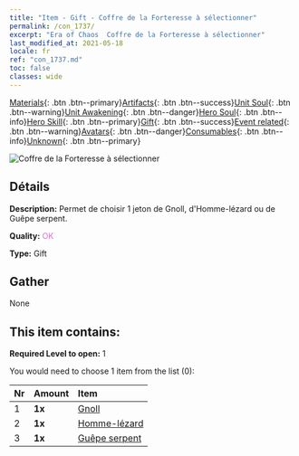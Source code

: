 ```yaml
---
title: "Item - Gift - Coffre de la Forteresse à sélectionner"
permalink: /con_1737/
excerpt: "Era of Chaos  Coffre de la Forteresse à sélectionner"
last_modified_at: 2021-05-18
locale: fr
ref: "con_1737.md"
toc: false
classes: wide
---
```

 [Materials](/ItemsFR/){: .btn .btn--primary}[Artifacts](/ItemsFR/Artifacts/){: .btn .btn--success}[Unit Soul](/ItemsFR/UnitSoul/){: .btn .btn--warning}[Unit Awakening](/ItemsFR/UnitAwakening/){: .btn .btn--danger}[Hero Soul](/ItemsFR/HeroSoul/){: .btn .btn--info}[Hero Skill](/ItemsFR/HeroSkill/){: .btn .btn--primary}[Gift](/ItemsFR/Gift/){: .btn .btn--success}[Event related](/ItemsFR/Events/){: .btn .btn--warning}[Avatars](/ItemsFR/Avatars/){: .btn .btn--danger}[Consumables](/ItemsFR/Consumables/){: .btn .btn--info}[Unknown](/ItemsFR/Unknown/){: .btn .btn--primary}

 ![Coffre de la Forteresse à sélectionner](/images/t/i_907353.png)

## Détails
 **Description:** Permet de choisir 1 jeton de Gnoll, d'Homme-lézard ou de Guêpe serpent.

 **Quality:** <span style="color: #DA70D6">OK</span>

 **Type:** Gift

## Gather

  None

## This item contains:

 **Required Level to open:** 1

 You would need to choose 1 item from the list (0):

  | Nr | Amount |     Item    |
  |:---|:-------|:------------|
  | 1 |  **1x** | [Gnoll](/ItemsFR/unt_253/) |  | 
  | 2 |  **1x** | [Homme-lézard](/ItemsFR/unt_254/) |  | 
  | 3 |  **1x** | [Guêpe serpent](/ItemsFR/unt_255/) |  | 
